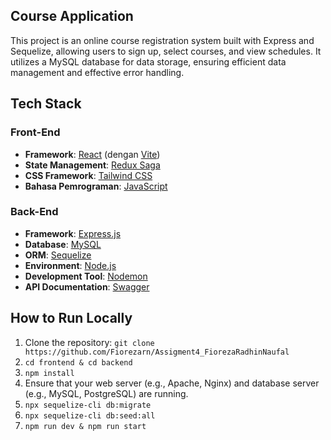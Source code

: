 ## Course Application

This project is an online course registration system built with Express and Sequelize, allowing users to sign up, select courses, and view schedules. It utilizes a MySQL database for data storage, ensuring efficient data management and effective error handling.

## Tech Stack

### Front-End
- **Framework**: [React](https://reactjs.org/) (dengan [Vite](https://vitejs.dev/))
- **State Management**: [Redux Saga](https://redux-saga.js.org/)
- **CSS Framework**: [Tailwind CSS](https://tailwindcss.com/)
- **Bahasa Pemrograman**: [JavaScript](https://developer.mozilla.org/en-US/docs/Web/JavaScript)

### Back-End
- **Framework**: [Express.js](https://expressjs.com/)
- **Database**: [MySQL](https://www.mysql.com/)
- **ORM**: [Sequelize](https://sequelize.org/)
- **Environment**: [Node.js](https://nodejs.org/)
- **Development Tool**: [Nodemon](https://nodemon.io/)
- **API Documentation**: [Swagger](https://swagger.io/)

## How to Run Locally

1. Clone the repository:  ```git clone https://github.com/Fiorezarn/Assigment4_FiorezaRadhinNaufal```
2. ```cd frontend & cd backend```
3. ```npm install```
4. Ensure that your web server (e.g., Apache, Nginx) and database server (e.g., MySQL, PostgreSQL) are running.
5. ```npx sequelize-cli db:migrate```
6. ```npx sequelize-cli db:seed:all```
7. ```npm run dev & npm run start```
